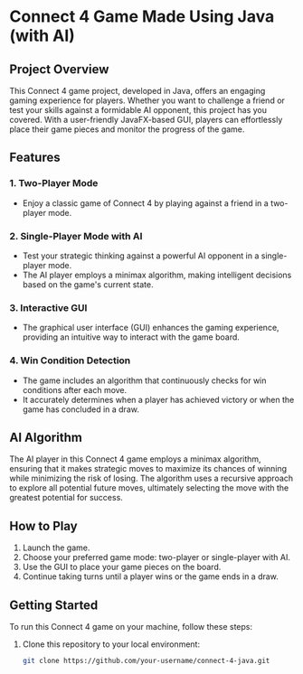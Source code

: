 # Connect 4 Game Made Using Java (with AI)

## Project Overview

This Connect 4 game project, developed in Java, offers an engaging gaming experience for players. Whether you want to challenge a friend or test your skills against a formidable AI opponent, this project has you covered. With a user-friendly JavaFX-based GUI, players can effortlessly place their game pieces and monitor the progress of the game.

## Features

### 1. Two-Player Mode
- Enjoy a classic game of Connect 4 by playing against a friend in a two-player mode.

### 2. Single-Player Mode with AI
- Test your strategic thinking against a powerful AI opponent in a single-player mode.
- The AI player employs a minimax algorithm, making intelligent decisions based on the game's current state.

### 3. Interactive GUI
- The graphical user interface (GUI) enhances the gaming experience, providing an intuitive way to interact with the game board.

### 4. Win Condition Detection
- The game includes an algorithm that continuously checks for win conditions after each move.
- It accurately determines when a player has achieved victory or when the game has concluded in a draw.

## AI Algorithm

The AI player in this Connect 4 game employs a minimax algorithm, ensuring that it makes strategic moves to maximize its chances of winning while minimizing the risk of losing. The algorithm uses a recursive approach to explore all potential future moves, ultimately selecting the move with the greatest potential for success.

## How to Play

1. Launch the game.
2. Choose your preferred game mode: two-player or single-player with AI.
3. Use the GUI to place your game pieces on the board.
4. Continue taking turns until a player wins or the game ends in a draw.

## Getting Started

To run this Connect 4 game on your machine, follow these steps:

1. Clone this repository to your local environment:

   ```bash
   git clone https://github.com/your-username/connect-4-java.git
